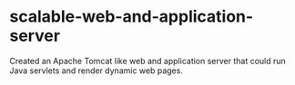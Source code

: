 scalable-web-and-application-server
===================================

Created an Apache Tomcat like web and application server that could run Java servlets and render dynamic web pages.
